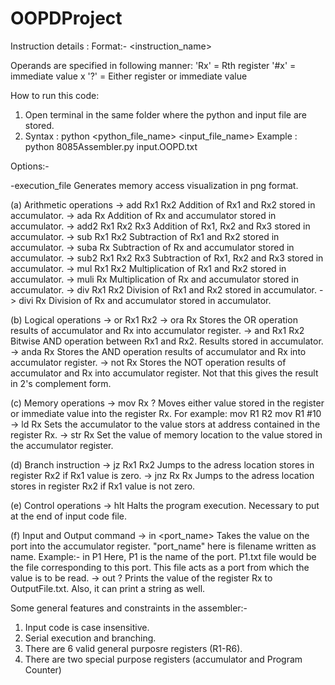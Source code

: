 # OOPDProject

Instruction details :
Format:-
<instruction_name> <operands>

Operands are specified in following manner:
'Rx' = Rth register
'#x' = immediate value x
'?' = Either register or immediate value

How to run this code:
1. Open terminal in the same folder where the python and input file are stored.
2. Syntax : python <python_file_name> <input_file_name>
Example : python 8085Assembler.py input.OOPD.txt
 
Options:-

-execution_file <png file name>
Generates memory access visualization in png format.

(a) Arithmetic operations
-> add Rx1 Rx2
Addition of Rx1 and Rx2 stored in accumulator. 
-> ada Rx 
Addition of Rx and accumulator stored in accumulator.
-> add2 Rx1 Rx2 Rx3
Addition of Rx1, Rx2 and Rx3 stored in accumulator.
-> sub Rx1 Rx2
Subtraction of Rx1 and Rx2 stored in accumulator.
-> suba Rx 
Subtraction of Rx and accumulator stored in accumulator.
-> sub2 Rx1 Rx2 Rx3
Subtraction of Rx1, Rx2 and Rx3 stored in accumulator.
-> mul Rx1 Rx2
Multiplication of Rx1 and Rx2 stored in accumulator.
-> muli Rx 
Multiplication of Rx and accumulator stored in accumulator.
-> div Rx1 Rx2
Division of Rx1 and Rx2 stored in accumulator.
-> divi Rx 
Division of Rx and accumulator stored in accumulator.

(b) Logical operations
-> or Rx1 Rx2 
-> ora Rx
Stores the OR operation results of accumulator and Rx into accumulator register.
-> and  Rx1 Rx2
Bitwise AND operation between Rx1 and Rx2. Results stored in accumulator.
-> anda Rx
Stores the AND operation results of accumulator and Rx into accumulator register.
-> not  Rx
Stores the NOT operation results of accumulator and Rx into accumulator register. Not that this gives the result in 2's complement form.

(c) Memory operations
-> mov Rx ?
Moves either value stored in the register or immediate value into the register Rx.
For example:
mov R1 R2
mov R1 #10
-> ld Rx
Sets the accumulator to the value stors at address contained in the register Rx.
-> str Rx
Set the value of memory location to the value stored in the accumulator register.

(d) Branch instruction
-> jz Rx1 Rx2 
Jumps to the adress location stores in register Rx2 if Rx1 value is zero. 
-> jnz Rx Rx 
Jumps to the adress location stores in register Rx2 if Rx1 value is not zero.

(e) Control operations
-> hlt
Halts the program execution. Necessary to put at the end of input code file.

(f) Input and Output command
-> in <port_name>
Takes the value on the port into the accumulator register. "port_name" here is filename written as name.
Example:-
in P1
Here, P1 is the name of the port. P1.txt file would be the file corresponding to this port. This file acts as a port from which the value is to be read.
-> out ?
Prints the value of the register Rx to OutputFile.txt. Also, it can print a string as well.


Some general features and constraints in the assembler:-
1. Input code is case insensitive.
2. Serial execution and branching.
3. There are 6 valid general purposre registers (R1-R6).
4. There are two special purpose registers (accumulator and Program Counter)